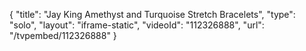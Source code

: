 {
    "title": "Jay King Amethyst and Turquoise Stretch Bracelets",
    "type": "solo",
    "layout": "iframe-static",
    "videoId": "112326888",
    "url": "\/tvpembed\/112326888"
}
